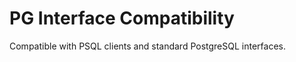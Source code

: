 # PG Interface Compatibility<a name="EN-US_CONCEPT_0252569324"></a>

Compatible with PSQL clients and standard PostgreSQL interfaces.

